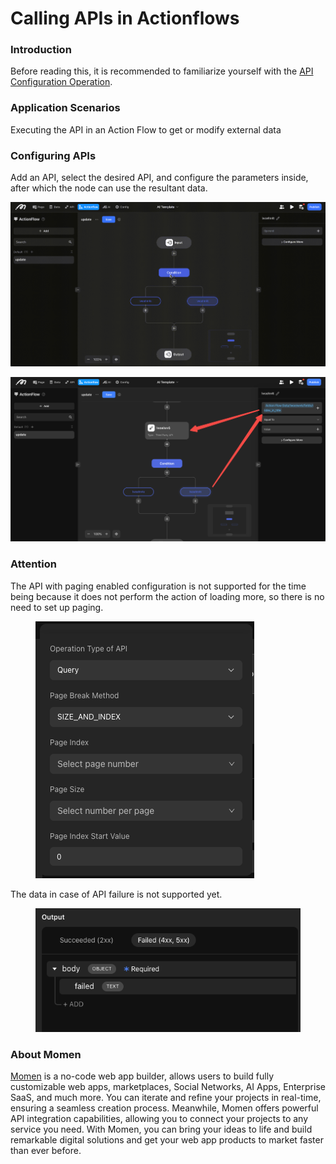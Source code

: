 # Calling APIs in Actionflows

### **Introduction**

Before reading this, it is recommended to familiarize yourself with the [API Configuration Operation](https://docs.momen.app/advanced-competence/api/api-configuration-operation).

### **Application Scenarios**

Executing the API in an Action Flow to get or modify external data

### **Configuring APIs**

Add an API, select the desired API, and configure the parameters inside, after which the node can use the resultant data.

![](../../.gitbook/assets/0.gif)

![](<../../.gitbook/assets/1 (3).png>)

### **Attention**

The API with paging enabled configuration is not supported for the time being because it does not perform the action of loading more, so there is no need to set up paging.

<figure><img src="../../.gitbook/assets/Screenshot 2024-05-27 at 11.29.13.png" alt=""><figcaption></figcaption></figure>

The data in case of API failure is not supported yet.

<figure><img src="../../.gitbook/assets/image (1) (1) (1).png" alt=""><figcaption></figcaption></figure>



### **About Momen​​​​​**

[Momen](https://momen.app/?channel=blog-about) is a no-code web app builder, allows users to build fully customizable web apps, marketplaces, Social Networks, AI Apps, Enterprise SaaS, and much more. You can iterate and refine your projects in real-time, ensuring a seamless creation process. Meanwhile, Momen offers powerful API integration capabilities, allowing you to connect your projects to any service you need. With Momen, you can bring your ideas to life and build remarkable digital solutions and get your web app products to market faster than ever before.​​
